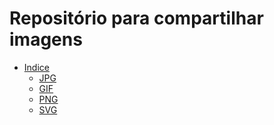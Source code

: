 # Repositório para compartilhar imagens

* [Indice](#funciona)
  * [JPG]()
  * [GIF]()
  * [PNG]()
  * [SVG]()